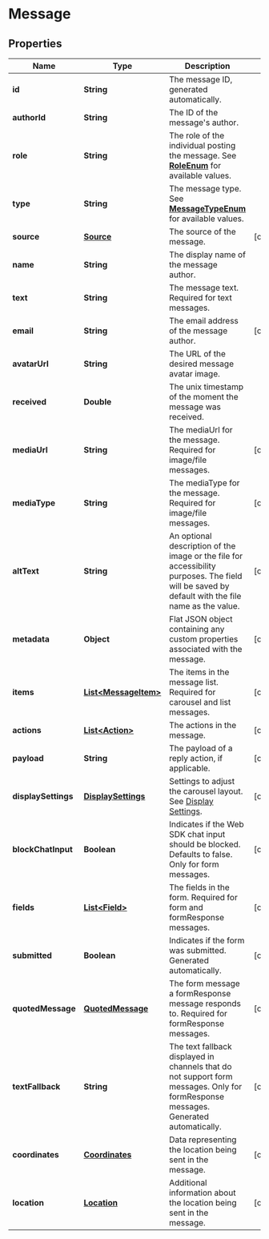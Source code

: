 
# Message

## Properties
Name | Type | Description | Notes
------------ | ------------- | ------------- | -------------
**id** | **String** | The message ID, generated automatically. | 
**authorId** | **String** | The ID of the message&#39;s author. | 
**role** | **String** | The role of the individual posting the message. See [**RoleEnum**](Enums.md#RoleEnum) for available values. | 
**type** | **String** | The message type. See [**MessageTypeEnum**](Enums.md#MessageTypeEnum) for available values. | 
**source** | [**Source**](Source.md) | The source of the message. |  [optional]
**name** | **String** | The display name of the message author. | 
**text** | **String** | The message text. Required for text messages.  | 
**email** | **String** | The email address of the message author. |  [optional]
**avatarUrl** | **String** | The URL of the desired message avatar image. | 
**received** | **Double** | The unix timestamp of the moment the message was received. | 
**mediaUrl** | **String** | The mediaUrl for the message. Required for image/file messages.  |  [optional]
**mediaType** | **String** | The mediaType for the message. Required for image/file messages.  |  [optional]
**altText** | **String** | An optional description of the image or the file for accessibility purposes. The field will be saved by default with the file name as the value. |  [optional]
**metadata** | **Object** | Flat JSON object containing any custom properties associated with the message. |  [optional]
**items** | [**List&lt;MessageItem&gt;**](MessageItem.md) | The items in the message list. Required for carousel and list messages.  |  [optional]
**actions** | [**List&lt;Action&gt;**](Action.md) | The actions in the message. |  [optional]
**payload** | **String** | The payload of a reply action, if applicable. |  [optional]
**displaySettings** | [**DisplaySettings**](DisplaySettings.md) | Settings to adjust the carousel layout. See [Display Settings](https://docs.smooch.io/rest/#display-settings). |  [optional]
**blockChatInput** | **Boolean** | Indicates if the Web SDK chat input should be blocked. Defaults to false. Only for form messages.  |  [optional]
**fields** | [**List&lt;Field&gt;**](Field.md) | The fields in the form. Required for form and formResponse messages.  |  [optional]
**submitted** | **Boolean** | Indicates if the form was submitted. Generated automatically. |  [optional]
**quotedMessage** | [**QuotedMessage**](QuotedMessage.md) | The form message a formResponse message responds to. Required for formResponse messages.  |  [optional]
**textFallback** | **String** | The text fallback displayed in channels that do not support form messages. Only for formResponse messages. Generated automatically.  |  [optional]
**coordinates** | [**Coordinates**](Coordinates.md) | Data representing the location being sent in the message. |  [optional]
**location** | [**Location**](Location.md) | Additional information about the location being sent in the message. |  [optional]



